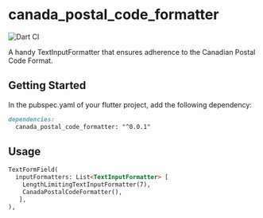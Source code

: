 # canada_postal_code_formatter
![Dart CI](https://github.com/simongroom/flutter_canada_postal_code_formatter/workflows/Dart%20CI/badge.svg)

A handy TextInputFormatter that ensures adherence to the Canadian Postal Code Format.

## Getting Started

In the pubspec.yaml of your flutter project, add the following dependency:
```markdown
dependencies:
  canada_postal_code_formatter: "^0.0.1"
```

## Usage

```markdown
TextFormField(
  inputFormatters: List<TextInputFormatter> [
    LengthLimitingTextInputFormatter(7),
    CanadaPostalCodeFormatter(),
   ],
),
```

